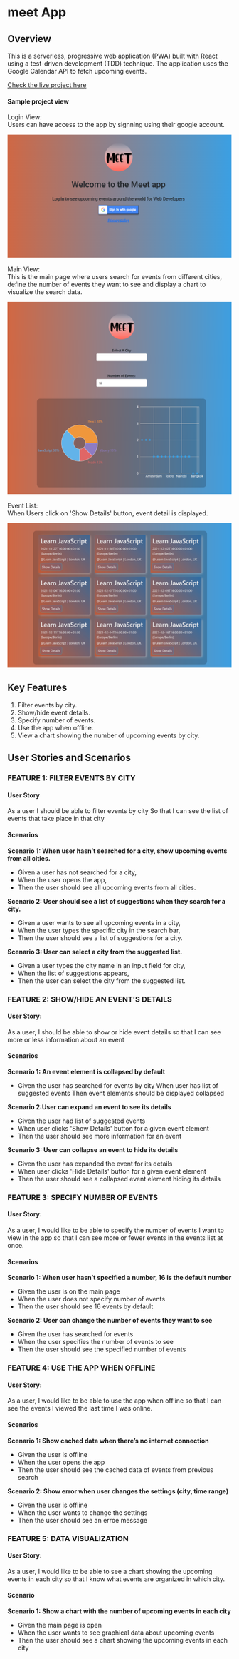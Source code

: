 # meet App

## Overview

This is a serverless, progressive web application (PWA) built with React using a test-driven development (TDD) technique. The application uses the Google Calendar API to fetch upcoming events.

[Check the live project here](https://alemtola.github.io/meet/)

#### Sample project view

<p>Login View: <br> Users can have access to the app by signning using their google account. </p>

![login](src/images/loginView.PNG)


<p>Main View: <br> This is the main page where users search for events from different cities, define the number of events they want to see and display a chart to visualize the search data. </p>

![login](src/images/mainView.PNG)


<p>Event List: <br> When Users click on 'Show Details' button, event detail is displayed. </p>

![login](src/images/eventlist.PNG)

## Key Features

1. Filter events by city.
2. Show/hide event details.
3. Specify number of events.
4. Use the app when offline.
6. View a chart showing the number of upcoming events by city.

## User Stories and Scenarios

### FEATURE 1: FILTER EVENTS BY CITY 

#### User Story
As a user I should be able to filter events by city So that I can see the list of events that take place in that city

#### Scenarios

**Scenario 1: When user hasn’t searched for a city, show upcoming events from all cities.** 

- Given a user has not searched for a city,
- When the user opens the app,
- Then the user should see all upcoming events from all cities.

**Scenario 2: User should see a list of suggestions when they search for a city.** 

- Given a user wants to see all upcoming events in a city,
- When the user types the specific city in the search bar,
- Then the user should see a list of suggestions for a city.

**Scenario 3: User can select a city from the suggested list.** 

- Given a user types the city name in an input field for city,
- When the list of suggestions appears,
- Then the user can select the city from the suggested list.

### FEATURE 2: SHOW/HIDE AN EVENT'S DETAILS

#### User Story:
As a user, I should be able to show or hide event details so that I can see more or less
information about an event

#### Scenarios

**Scenario 1: An event element is collapsed by default** 

- Given the user has searched for events by city
When user has list of suggested events
Then event elements should be displayed collapsed

**Scenario 2:User can expand an event to see its details** 

- Given the user had list of suggested events
- When user clicks 'Show Details' button for a given event element
- Then the user should see more information for an event

**Scenario 3: User can collapse an event to hide its details** 

- Given the user has expanded the event for its details
- When user clicks 'Hide Details' button for a given event element
- Then the user should see a collapsed event element hiding its details

### FEATURE 3: SPECIFY NUMBER OF EVENTS

#### User Story:
As a user, I would like to be able to specify the number of events I want to view in the app so
that I can see more or fewer events in the events list at once.


#### Scenarios

**Scenario 1: When user hasn’t specified a number, 16 is the default number**

- Given the user is on the main page
- When the user does not specify number of events
- Then the user should see 16 events by default

**Scenario 2: User can change the number of events they want to see**

- Given the user has searched for events 
- When the user specifies the number of events to see
- Then the user should see the specified number of events 

### FEATURE 4: USE THE APP WHEN OFFLINE

#### User Story:
As a user, I would like to be able to use the app when offline so that I can see the events I
viewed the last time I was online.

#### Scenarios

**Scenario 1: Show cached data when there’s no internet connection**

- Given the user is offline
- When the user opens the app
- Then the user should see the cached data of events from previous search 

**Scenario 2: Show error when user changes the settings (city, time range)**

- Given the user is offline
- When the user wants to change the settings
- Then the user should see an erroe message


### FEATURE 5: DATA VISUALIZATION

#### User Story:
As a user, I would like to be able to see a chart showing the upcoming events in each city so
that I know what events are organized in which city.

#### Scenario

**Scenario 1: Show a chart with the number of upcoming events in each city**

- Given the main page is open
- When the user wants to see graphical data about upcoming events 
- Then the user should see a chart showing the upcoming events in each city